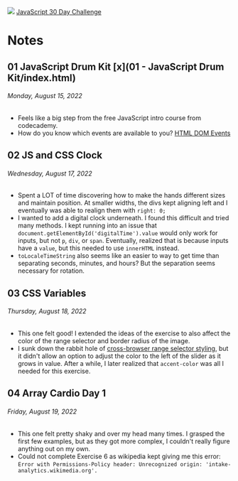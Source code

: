 ﻿![](https://javascript30.com/images/JS3-social-share.png)
[JavaScript 30 Day Challenge](https://JavaScript30.com)

# Notes
## 01 JavaScript Drum Kit [x](01 - JavaScript Drum Kit/index.html)
###### Monday, August 15, 2022
- Feels like a big step from the free JavaScript intro course from codecademy.
- How do you know which events are available to you? [HTML DOM Events](https://www.w3schools.com/jsref/dom_obj_event.asp)

## 02 JS and CSS Clock
###### Wednesday, August 17, 2022
- Spent a LOT of time discovering how to make the hands different sizes and maintain position. At smaller widths, the divs kept aligning left and I eventually was able to realign them with `right: 0;`
- I wanted to add a digital clock underneath. I found this difficult and tried many methods. I kept running into an issue that `document.getElementById('digitalTime').value` would only work for inputs, but not `p`, `div`, or `span`. Eventually, realized that is because inputs have a `value`, but this needed to use `innerHTML` instead. 
- `toLocaleTimeString` also seems like an easier to way to get time than separating seconds, minutes, and hours? But the separation seems necessary for rotation. 

## 03 CSS Variables
###### Thursday, August 18, 2022
- This one felt good! I extended the ideas of the exercise to also affect the color of the range selector and border radius of the image. 
- I sunk down the rabbit hole of [cross-browser range selector styling](https://css-tricks.com/styling-cross-browser-compatible-range-inputs-css/_), but it didn't allow an option to adjust the color to the left of the slider as it grows in value. After a while, I later realized that `accent-color` was all I needed for this exercise. 

## 04 Array Cardio Day 1 
###### Friday, August 19, 2022
- This one felt pretty shaky and over my head many times. I grasped the first few examples, but as they got more complex, I couldn't really figure anything out on my own. 
- Could not complete Exercise 6 as wikipedia kept giving me this error: `Error with Permissions-Policy header: Unrecognized origin: 'intake-analytics.wikimedia.org'.`